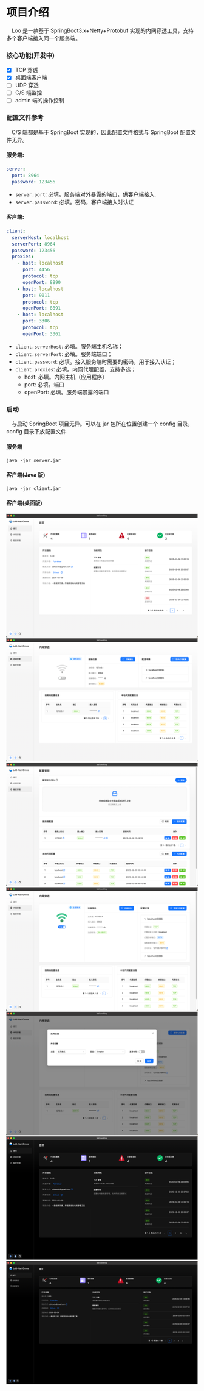 # 项目介绍

&emsp;Loo 是一款基于 SpringBoot3.x+Netty+Protobuf 实现的内网穿透工具，支持多个客户端接入同一个服务端。

### 核心功能(开发中)

- [x] TCP 穿透
- [x] 桌面端客户端
- [ ] UDP 穿透
- [ ] C/S 端监控
- [ ] admin 端的操作控制

### 配置文件参考

&emsp;C/S 端都是基于 SpringBoot 实现的，因此配置文件格式与 SpringBoot 配置文件无异。

#### 服务端:

```yaml
server:
  port: 8964
  password: 123456
```

- `server.port`: 必填。服务端对外暴露的端口，供客户端接入.
- `server.password`: 必填。密码，客户端接入时认证

#### 客户端:

```yaml
client:
  serverHost: localhost
  serverPort: 8964
  password: 123456
  proxies:
    - host: localhost
      port: 4456
      protocol: tcp
      openPort: 8890
    - host: localhost
      port: 9011
      protocol: tcp
      openPort: 8891
    - host: localhost
      port: 3306
      protocol: tcp
      openPort: 3361
```

- `client.serverHost`: 必填。服务端主机名称；
- `client.serverPort`: 必填。服务端端口；
- `client.password`: 必填。接入服务端时需要的密码，用于接入认证；
- `client.proxies`: 必填。内网代理配置，支持多选；
  - host: 必填。内网主机（应用程序）
  - port: 必填。端口
  - openPort: 必填。服务端暴露的端口

### 启动

&emsp;与启动 SpringBoot 项目无异。可以在 jar 包所在位置创建一个 config 目录，config 目录下放配置文件.

#### 服务端

```shell
java -jar server.jar
```

#### 客户端(Java 版)

```shell
java -jar client.jar
```

#### 客户端(桌面版)

![](doc/images/home-light.png)
![](doc/images/proxy-light.png)
![](doc/images/config-light.png)
![](doc/images/run-light.png)
![](doc/images/setting-light.png)
![](doc/images/home-dark.png)
![](doc/images/home-compact.png)
